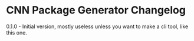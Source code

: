 # CNN Package Generator Changelog

0.1.0 - Initial version, mostly useless unless you want to make a cli tool,
like this one.
